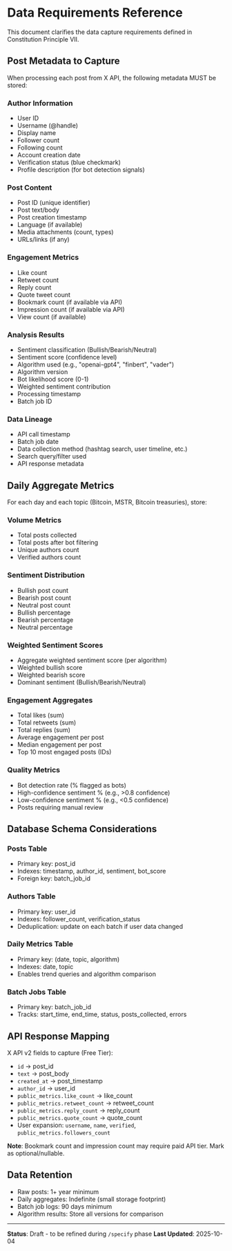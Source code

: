 # Data Requirements Reference

This document clarifies the data capture requirements defined in Constitution Principle VII.

## Post Metadata to Capture

When processing each post from X API, the following metadata MUST be stored:

### Author Information
- User ID
- Username (@handle)
- Display name
- Follower count
- Following count
- Account creation date
- Verification status (blue checkmark)
- Profile description (for bot detection signals)

### Post Content
- Post ID (unique identifier)
- Post text/body
- Post creation timestamp
- Language (if available)
- Media attachments (count, types)
- URLs/links (if any)

### Engagement Metrics
- Like count
- Retweet count
- Reply count
- Quote tweet count
- Bookmark count (if available via API)
- Impression count (if available via API)
- View count (if available)

### Analysis Results
- Sentiment classification (Bullish/Bearish/Neutral)
- Sentiment score (confidence level)
- Algorithm used (e.g., "openai-gpt4", "finbert", "vader")
- Algorithm version
- Bot likelihood score (0-1)
- Weighted sentiment contribution
- Processing timestamp
- Batch job ID

### Data Lineage
- API call timestamp
- Batch job date
- Data collection method (hashtag search, user timeline, etc.)
- Search query/filter used
- API response metadata

## Daily Aggregate Metrics

For each day and each topic (Bitcoin, MSTR, Bitcoin treasuries), store:

### Volume Metrics
- Total posts collected
- Total posts after bot filtering
- Unique authors count
- Verified authors count

### Sentiment Distribution
- Bullish post count
- Bearish post count
- Neutral post count
- Bullish percentage
- Bearish percentage
- Neutral percentage

### Weighted Sentiment Scores
- Aggregate weighted sentiment score (per algorithm)
- Weighted bullish score
- Weighted bearish score
- Dominant sentiment (Bullish/Bearish/Neutral)

### Engagement Aggregates
- Total likes (sum)
- Total retweets (sum)
- Total replies (sum)
- Average engagement per post
- Median engagement per post
- Top 10 most engaged posts (IDs)

### Quality Metrics
- Bot detection rate (% flagged as bots)
- High-confidence sentiment % (e.g., >0.8 confidence)
- Low-confidence sentiment % (e.g., <0.5 confidence)
- Posts requiring manual review

## Database Schema Considerations

### Posts Table
- Primary key: post_id
- Indexes: timestamp, author_id, sentiment, bot_score
- Foreign key: batch_job_id

### Authors Table
- Primary key: user_id
- Indexes: follower_count, verification_status
- Deduplication: update on each batch if user data changed

### Daily Metrics Table
- Primary key: (date, topic, algorithm)
- Indexes: date, topic
- Enables trend queries and algorithm comparison

### Batch Jobs Table
- Primary key: batch_job_id
- Tracks: start_time, end_time, status, posts_collected, errors

## API Response Mapping

X API v2 fields to capture (Free Tier):
- `id` → post_id
- `text` → post_body
- `created_at` → post_timestamp
- `author_id` → user_id
- `public_metrics.like_count` → like_count
- `public_metrics.retweet_count` → retweet_count
- `public_metrics.reply_count` → reply_count
- `public_metrics.quote_count` → quote_count
- User expansion: `username`, `name`, `verified`, `public_metrics.followers_count`

**Note**: Bookmark count and impression count may require paid API tier. Mark as optional/nullable.

## Data Retention

- Raw posts: 1+ year minimum
- Daily aggregates: Indefinite (small storage footprint)
- Batch job logs: 90 days minimum
- Algorithm results: Store all versions for comparison

---

**Status**: Draft - to be refined during `/specify` phase
**Last Updated**: 2025-10-04
